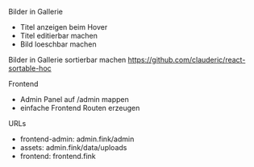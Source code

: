 
Bilder in Gallerie
- Titel anzeigen beim Hover
- Titel editierbar machen
- Bild loeschbar machen

Bilder in Gallerie sortierbar machen
https://github.com/clauderic/react-sortable-hoc

Frontend
- Admin Panel auf /admin mappen
- einfache Frontend Routen erzeugen


URLs
- frontend-admin: admin.fink/admin
- assets: admin.fink/data/uploads
- frontend: frontend.fink
